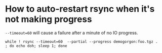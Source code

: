
How to auto-restart rsync when it's not making progress
==================

`--timeout=60` will cause a failure after a minute of no IO progress.


    while ! rsync --timeout=60  --partial --progress demogorgon:foo.tgz .  ; do echo doh; sleep 1; done
